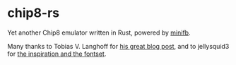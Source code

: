 # chip8-rs

Yet another Chip8 emulator written in Rust, powered by [minifb](https://github.com/emoon/rust_minifb).

Many thanks to Tobias V. Langhoff for [his great blog post](https://tobiasvl.github.io/blog/write-a-chip-8-emulator/), and to jellysquid3 for [the inspiration and the fontset](https://github.com/jellysquid3/chip8-rs).